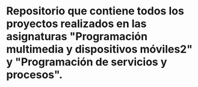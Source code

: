 # Repositorio que contiene todos los proyectos realizados en las asignaturas "Programación multimedia y dispositivos móviles2" y "Programación de servicios y procesos".
